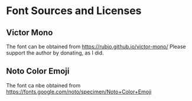 # Font Sources and Licenses

## Victor Mono

The font can be obtained from https://rubjo.github.io/victor-mono/
Please support the author by donating, as I did.

## Noto Color Emoji

The font ca nbe obtained from https://fonts.google.com/noto/specimen/Noto+Color+Emoji
